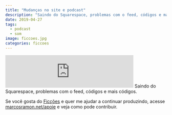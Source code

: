 ```yaml
---
title: "Mudanças no site e podcast"
description: "Saindo do Squarespace, problemas com o feed, códigos e mais códigos."
date: 2019-04-27
tags: 
  - podcast
  - som
image: ficcoes.jpg
categories: ficcoes
---
```


<iframe src="https://anchor.fm/podcastficcoes/embed/episodes/Mudanas-no-site-e-podcast-e3s5jv" height="102px" width="400px" frameborder="0" scrolling="no"></iframe>
Saindo do Squarespace, problemas com o feed, códigos e mais códigos.

Se você gosta do [Ficções](https://marcosramon.net/ficcoes/) e quer me ajudar a continuar produzindo, acesse [marcosramon.net/apoie](https://marcosramon.net/apoie/) e veja como pode contribuir. 
